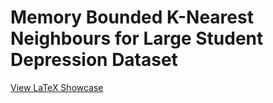 # Memory Bounded K-Nearest Neighbours for Large Student Depression Dataset

[View LaTeX Showcase](showcase.ipynb)